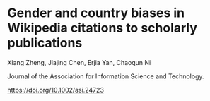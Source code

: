 # Gender and country biases in Wikipedia citations to scholarly publications

Xiang Zheng, Jiajing Chen, Erjia Yan, Chaoqun Ni

Journal of the Association for Information Science and Technology. 

https://doi.org/10.1002/asi.24723
